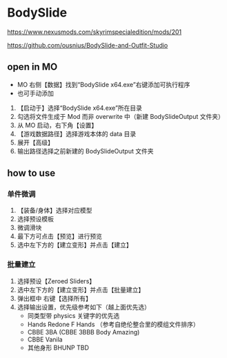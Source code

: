 # BodySlide

https://www.nexusmods.com/skyrimspecialedition/mods/201

https://github.com/ousnius/BodySlide-and-Outfit-Studio

## open in MO

- MO 右侧【数据】找到“BodySlide x64.exe”右键添加可执行程序
- 也可手动添加

1. 【启动于】选择“BodySlide x64.exe”所在目录
1. 勾选将文件生成于 Mod 而非 overwrite 中（新建 BodySlideOutput 文件夹）
1. 从 MO 启动，右下角【设置】
1. 【游戏数据路径】选择游戏本体的 data 目录
1. 展开【高级】
1. 输出路径选择之前新建的 BodySlideOutput 文件夹

## how to use

### 单件微调

1. 【装备/身体】选择对应模型
1. 选择预设模板
1. 微调滑块
1. 最下方可点击【预览】进行预览
1. 选中左下方的【建立变形】并点击【建立】

### 批量建立

1. 选择预设【Zeroed Sliders】
1. 选中左下方的【建立变形】并点击【批量建立】
1. 弹出框中 右键【选择所有】
1. 选择输出设置，优先级参考如下（越上面优先选）
   - 同类型带 physics 关键字的优先选
   - Hands Redone F Hands （参考自绝伦整合里的模组文件排序）
   - CBBE 3BA (CBBE 3BBB Body Amazing)
   - CBBE Vanila
   - 其他身形 BHUNP TBD
